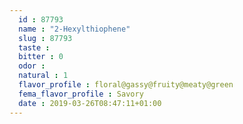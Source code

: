 ```yaml
---
  id : 87793
  name : "2-Hexylthiophene"
  slug : 87793
  taste : 
  bitter : 0
  odor : 
  natural : 1
  flavor_profile : floral@gassy@fruity@meaty@green
  fema_flavor_profile : Savory
  date : 2019-03-26T08:47:11+01:00
---
```



